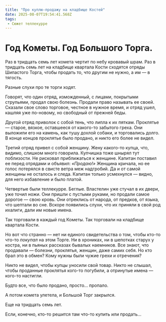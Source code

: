 ```yaml
---
title: "Про куплю-продажу на кладбище Костей"
date: 2025-08-07T19:54:41.568Z
tags:
 - Сюжет теллекурре
---
```


Год Кометы. Год Большого Торга.
===============================

Раз в тридцать семь лет комета чертит по небу кровавый шрам. Раз в
тридцать семь лет на кладбище квартала Кости сходятся отряды Шипастого
Торга, чтобы продать то, что другим не нужно, а им — в тягость.

Разные слухи про те торги ходят.

Говорят, что один отряд, изможденный, с лицами, покрытыми струпьями,
продал свою болезнь. Продали право называть ее своей. Сказали свое слово
торговое, честное в нужное время, и отряд ушел, кашляя уже по-новому, но
свободный от прежней беды.

Другой отряд приволок с собой тень, что липла к их пяткам. Проклятье —
старое, вязкое, оставшееся от какого-то забытого греха. Они выложили его
на камень, как тушу дохлой собаки, и торговались долго. В конце концов
проклятье было продано, и никто его более не видел.

Третий отряд привел с собой женщину. Жену какого-то купца, что, видимо,
слишком много говорила. Купчишка тоже шнырял тут поблизости. Не рисковал
приближаться к женщине. Капитан поставил ее перед отрядами и объявил:
*«Продаю!»* Женщина кричала, но ее голос потерялся в свисте ветра меж
надгробий. Да и от самой женщины не осталось и следа. Капитан только
усмехнулся — видно, для него избавление и было платой.

Четвертые были теллекурре. Беглые. Властелин уже стучал в их двери, уже
точил ножи. Они пришли с пустыми руками, но продали самое дорогое — свою
кровь. Они отреклись от народа, от предков, от языка, что шептали во
сне. Вскоре появились слухи, что их приняли в свой род ихалиги, дали им
новые имена.

Так торговали в каждый год Кометы. Так торговали на кладбище квартала
Кости.

Но вот что странно — нет ни единого свидетельства о том, чтобы кто-то
что-то *покупал* на этом Торге. Ни в хрониках, ни в шепотках старух у
костра, ни в пьяных рассказах бывалых наемников. Все знают, что
продавали — болезни, проклятья, женщин, даже самих себя. Но кто брал это
в обмен? Кому нужны были чужие грехи и отречения?

Никто не видел, чтобы купцы уносили свой товар. Никто не слышал, чтобы
проданные проклятья кого-то погубили, а отринутые имена — кого-то
настигли.

Будто все, что было продано, просто... пропало.

А потом комета улетела, и Большой Торг закрылся.

Еще на тридцать семь лет.

Если, конечно, кто-то решится там что-то купить или продать...
